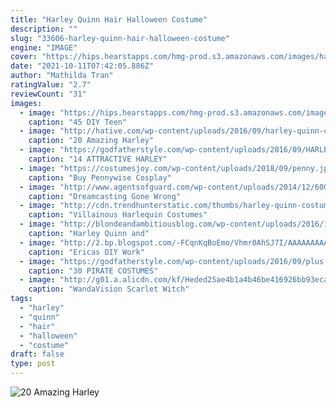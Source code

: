 ```yaml
---
title: "Harley Quinn Hair Halloween Costume"
description: ""
slug: "33606-harley-quinn-hair-halloween-costume"
engine: "IMAGE"
cover: "https://hips.hearstapps.com/hmg-prod.s3.amazonaws.com/images/halloween-costume-ideas-teens-harley-1562876180.jpg?crop=1xw:1xh;center,top&resize=480:*"
date: "2021-10-11T07:42:05.886Z"
author: "Mathilda Tran"
ratingValue: "2.7"
reviewCount: "31"
images:
  - image: "https://hips.hearstapps.com/hmg-prod.s3.amazonaws.com/images/halloween-costume-ideas-teens-harley-1562876180.jpg?crop=1xw:1xh;center,top&resize=480:*"
    caption: "45 DIY Teen"
  - image: "http://hative.com/wp-content/uploads/2016/09/harley-quinn-costumes/20-harley-quinn-costume-halloween.jpg"
    caption: "20 Amazing Harley"
  - image: "https://godfatherstyle.com/wp-content/uploads/2016/09/HARLEY-QUINN-DRESS-9.jpg"
    caption: "14 ATTRACTIVE HARLEY"
  - image: "https://costumesjoy.com/wp-content/uploads/2018/09/penny.jpg"
    caption: "Buy Pennywise Cosplay"
  - image: "http://www.agentsofguard.com/wp-content/uploads/2014/12/600full-anthony-misiano.jpg"
    caption: "Dreamcasting Gone Wrong"
  - image: "http://cdn.trendhunterstatic.com/thumbs/harley-quinn-costume.jpeg"
    caption: "Villainous Harlequin Costumes"
  - image: "http://blondeandambitiousblog.com/wp-content/uploads/2016/10/Taylor-Smith-Favorites-0018-684x1024.jpg"
    caption: "Harley Quinn and"
  - image: "http://2.bp.blogspot.com/-FCqnKqBoEmo/Vhmr0AhSJ7I/AAAAAAAAA-A/ChGq2sK7pho/w1200-h630-p-k-no-nu/Harley_Quinn_costume.jpg"
    caption: "Ericas DIY Work"
  - image: "https://godfatherstyle.com/wp-content/uploads/2016/09/plus-size-womens-caribbean-pirate-costume..jpg"
    caption: "30 PIRATE COSTUMES"
  - image: "http://g01.a.alicdn.com/kf/Heded25ae4b1a4b46be416926bb93ecafO.jpg"
    caption: "WandaVision Scarlet Witch"
tags:
  - "harley"
  - "quinn"
  - "hair"
  - "halloween"
  - "costume"
draft: false
type: post
---
```



![20 Amazing Harley](http://hative.com/wp-content/uploads/2016/09/harley-quinn-costumes/20-harley-quinn-costume-halloween.jpg "20 Amazing Harley")


<!--inArticleAds-->

<!--galleryOne-->


<!--inArticleAds-->

<!--galleryTwo-->


<!--galleryThree-->

